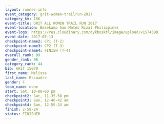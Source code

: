 ```yaml
---
layout: runner-info 
event_category: grit-women-trailrun-2017 
category_km: 15K 
event-title: GRIT ALL WOMEN TRAIL RUN 2017 
event-location: Basekamp San Mateo Rizal Philippines 
event-logo: https://res.cloudinary.com/dykbosktl/image/upload/v1574389137/Logo/a04c0-grit-logo_yxzsau.png 
event-date: 2017-07-13 
checkpoint-name2: CP1 (T-2) 
checkpoint-name3: CP2 (T-3) 
checkpoint-name4: FINISH (T-4) 
overall_rank: 99
gender_rank: 98
category_rank: 44
bib: GRiT 15070
first_name: Melissa
last_name: Escuadro
gender: F
team_name: none
start: Sat, 10-00-00 pm
checkpoint2: Sat, 11-35-50 pm
checkpoint3: Sun, 12-40-42 am
checkpoint4: Sun, 12-59-24 am
finish: 2-59-24
status: FINISHER
---
```

